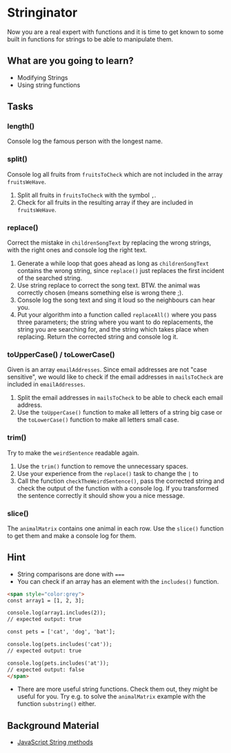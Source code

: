 # Stringinator

Now you are a real expert with functions and it is time to get known to some built in functions for strings to be able to manipulate them.

## What are you going to learn?

* Modifying Strings
* Using string functions

## Tasks

### length()
Console log the famous person with the longest name.

### split()
Console log all fruits from `fruitsToCheck` which are not included in the array `fruitsWeHave`.

1. Split all fruits in `fruitsToCheck` with the symbol `,`.
2. Check for all fruits in the resulting array if they are included in `fruitsWeHave`.

### replace()
Correct the mistake in `childrenSongText` by replacing the wrong strings, with the right ones and console log the right text. 

1. Generate a while loop that goes ahead as long as `childrenSongText` contains the wrong string, since `replace()` just replaces the first incident of the searched string.
2. Use string replace to correct the song text. BTW. the animal was correctly chosen (means something else is wrong there ;).
3. Console log the song text and sing it loud so the neighbours can hear you.
4. Put your algorithm into a function called `replaceAll()` where you pass three parameters; the string where you want to do replacements, the string you are searching for, and the string which takes place when replacing. Return the corrected string and console log it.

### toUpperCase() / toLowerCase()
Given is an array `emailAddresses`. Since email addresses are not "case sensitive", we would like to check if the email addresses in `mailsToCheck` are included in `emailAddresses`.

1. Split the email addresses in `mailsToCheck` to be able to check each email address.
2. Use the `toUpperCase()` function to make all letters of a string big case or the `toLowerCase()` function to make all letters small case.

### trim()
Try to make the `weirdSentence` readable again.

1. Use the `trim()` function to remove the unnecessary spaces.
2. Use your experience from the `replace()` task to change the `|` to ` `
3. Call the function `checkTheWeirdSentence()`, pass the corrected string and check the output of the function with a console log. If you transformed the sentence correctly it should show you a nice message.

### slice()
The `animalMatrix` contains one animal in each row. Use the `slice()` function to get them and make a console log for them.

## Hint
* String comparisons are done with `===`
* You can check if an array has an element with the `includes()` function.
```html
<span style="color:grey">
const array1 = [1, 2, 3];

console.log(array1.includes(2));
// expected output: true

const pets = ['cat', 'dog', 'bat'];

console.log(pets.includes('cat'));
// expected output: true

console.log(pets.includes('at'));
// expected output: false
</span>
```
* There are more useful string functions. Check them out, they might be useful for you. Try e.g. to solve the `animalMatrix` example with the function `substring()` either.

## Background Material
* [JavaScript String methods](https://www.w3schools.com/js/js_string_methods.asp)
